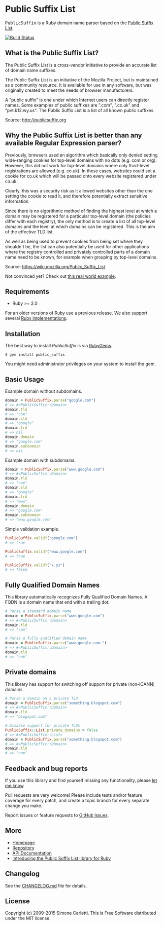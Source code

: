 # Public Suffix List

<tt>PublicSuffix</tt> is a Ruby domain name parser based on the [Public Suffix List](http://publicsuffix.org/).

[![Build Status](https://secure.travis-ci.org/weppos/publicsuffix-ruby.png)](http://travis-ci.org/weppos/publicsuffix-ruby)


## What is the Public Suffix List?

The Public Suffix List is a cross-vendor initiative to provide an accurate list of domain name suffixes.

The Public Suffix List is an initiative of the Mozilla Project, but is maintained as a community resource. It is available for use in any software, but was originally created to meet the needs of browser manufacturers.

A "public suffix" is one under which Internet users can directly register names. Some examples of public suffixes are ".com", ".co.uk" and "pvt.k12.wy.us". The Public Suffix List is a list of all known public suffixes.

Source: http://publicsuffix.org


## Why the Public Suffix List is better than any available Regular Expression parser?

Previously, browsers used an algorithm which basically only denied setting wide-ranging cookies for top-level domains with no dots (e.g. com or org). However, this did not work for top-level domains where only third-level registrations are allowed (e.g. co.uk). In these cases, websites could set a cookie for co.uk which will be passed onto every website registered under co.uk.

Clearly, this was a security risk as it allowed websites other than the one setting the cookie to read it, and therefore potentially extract sensitive information.

Since there is no algorithmic method of finding the highest level at which a domain may be registered for a particular top-level domain (the policies differ with each registry), the only method is to create a list of all top-level domains and the level at which domains can be registered. This is the aim of the effective TLD list.

As well as being used to prevent cookies from being set where they shouldn't be, the list can also potentially be used for other applications where the registry controlled and privately controlled parts of a domain name need to be known, for example when grouping by top-level domains.

Source: https://wiki.mozilla.org/Public_Suffix_List

Not convinced yet? Check out [this real world example](http://stackoverflow.com/q/288810/123527).


## Requirements

- Ruby >= 2.0

For an older versions of Ruby use a previous release. We also support several [Ruby implementations](http://simonecarletti.com/code/publicsuffix/#implementations).


## Installation

The best way to install *PublicSuffix* is via [RubyGems](https://rubygems.org/).

    $ gem install public_suffix

You might need administrator privileges on your system to install the gem.


## Basic Usage

Example domain without subdomains.

```ruby
domain = PublicSuffix.parse("google.com")
# => #<PublicSuffix::Domain>
domain.tld
# => "com"
domain.sld
# => "google"
domain.trd
# => nil
domain.domain
# => "google.com"
domain.subdomain
# => nil
```

Example domain with subdomains.

```ruby
domain = PublicSuffix.parse("www.google.com")
# => #<PublicSuffix::Domain>
domain.tld
# => "com"
domain.sld
# => "google"
domain.trd
# => "www"
domain.domain
# => "google.com"
domain.subdomain
# => "www.google.com"
```

Simple validation example.

```ruby
PublicSuffix.valid?("google.com")
# => true

PublicSuffix.valid?("www.google.com")
# => true

PublicSuffix.valid?("x.yz")
# => false
```

## Fully Qualified Domain Names

This library automatically recognizes Fully Qualified Domain Names. A FQDN is a domain name that end with a trailing dot.

```ruby
# Parse a standard domain name
domain = PublicSuffix.parse("www.google.com")
# => #<PublicSuffix::Domain>
domain.tld
# => "com"

# Parse a fully qualified domain name
domain = PublicSuffix.parse("www.google.com.")
# => #<PublicSuffix::Domain>
domain.tld
# => "com"
```

## Private domains

This library has support for switching off support for private (non-ICANN) domains

```ruby
# Parse a domain on a private TLD
domain = PublicSuffix.parse("something.blogspot.com")
# => #<PublicSuffix::Domain>
domain.tld
# => "blogspot.com"

# Disable support for private TLDs
PublicSuffix::List.private_domains = false
# => #<PublicSuffix::List>
domain = PublicSuffix.parse("something.blogspot.com")
# => #<PublicSuffix::Domain>
domain.tld
# => "com"
```

## Feedback and bug reports

If you use this library and find yourself missing any functionality, please [let me know](mailto:weppos@weppos.net).

Pull requests are very welcome! Please include tests and/or feature coverage for every patch, and create a topic branch for every separate change you make.

Report issues or feature requests to [GitHub Issues](https://github.com/weppos/publicsuffix-ruby/issues).


## More

* [Homepage](http://simonecarletti.com/code/publicsuffix)
* [Repository](https://github.com/weppos/publicsuffix-ruby)
* [API Documentation](http://rubydoc.info/gems/public_suffix)
* [Introducing the Public Suffix List library for Ruby](http://simonecarletti.com/blog/2010/06/public-suffix-list-library-for-ruby/)


## Changelog

See the [CHANGELOG.md](CHANGELOG.md) file for details.


## License

Copyright (c) 2009-2015 Simone Carletti. This is Free Software distributed under the MIT license.
